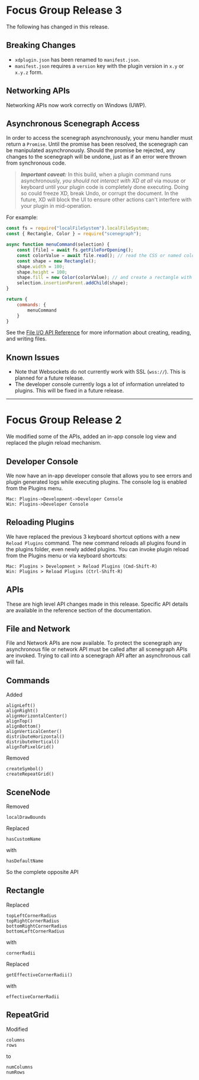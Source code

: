 # Focus Group Release 3

The following has changed in this release.

## Breaking Changes

* `xdplugin.json` has been renamed to `manifest.json`.
* `manifest.json` requires a `version` key with the plugin version in `x.y` or `x.y.z` form.

## Networking APIs

Networking APIs now work correctly on Windows (UWP).

## Asynchronous Scenegraph Access

In order to access the scenegraph asynchronously, your menu handler must return a `Promise`. Until the promise has been resolved, the scenegraph can be manipulated asynchronously. Should the promise be rejected, any changes to the scenegraph will be undone, just as if an error were thrown from synchronous code.

> _**Important caveat:**_ In this build, when a plugin command runs asynchronously, _you should not interact with XD at all_ via mouse or keyboard until your plugin code is completely done executing. Doing so could freeze XD, break Undo, or corrupt the document. In the future, XD will block the UI to ensure other actions can't interfere with your plugin in mid-operation.

For example:

```js
const fs = require("localFileSystem").localFileSystem;
const { Rectangle, Color } = require("scenegraph");

async function menuCommand(selection) {
    const [file] = await fs.getFileForOpening();
    const colorValue = await file.read(); // read the CSS or named color from a user's file
    const shape = new Rectangle();
    shape.width = 100;
    shape.height = 100;
    shape.fill = new Color(colorValue); // and create a rectangle with the color in the file
    selection.insertionParent.addChild(shape);
}

return {
    commands: {
        menuCommand
    }
}
```

See the [File I/O API Reference](../reference/file-IO.md) for more information about creating, reading, and writing files.

## Known Issues

* Note that Websockets do not currently work with SSL (`wss://`). This is planned for a future release.
* The developer console currently logs a lot of information unrelated to plugins. This will be fixed in a future release.

---

# Focus Group Release 2

We modified some of the APIs, added an in-app console log view and replaced the plugin reload mechanism.

## Developer Console

We now have an in-app developer console that allows you to see errors and plugin generated logs while executing plugins. The console log is enabled from the Plugins menu.
```
Mac: Plugins->Development->Developer Console
Win: Plugins->Developer Console
```

## Reloading Plugins

We have replaced the previous 3 keyboard shortcut options with a new `Reload Plugins` command. The new command reloads all plugins found in the plugins folder, even newly added plugins. You can invoke plugin reload from the Plugins menu or via keyboard shortcuts:
```
Mac: Plugins > Development > Reload Plugins (Cmd-Shift-R)
Win: Plugins > Reload Plugins (Ctrl-Shift-R)
```

## APIs

These are high level API changes made in this release. Specific API details are available in the reference section of the documentation.

## File and Network
File and Network APIs are now available. To protect the scenegraph any asynchronous file or network API must be called after all scenegraph APIs are invoked. Trying to call into a scenegraph API after an asynchronous call will fail.

## Commands
Added
```
alignLeft()
alignRight()
alignHorizontalCenter()
alignTop()
alignBottom()
alignVerticalCenter()
distributeHorizontal()
distributeVertical()
alignToPixelGrid()
```
Removed
```
createSymbol()
createRepeatGrid()
```

## SceneNode
Removed
```
localDrawBounds
```
Replaced
```
hasCustomName
```
with
```
hasDefaultName
```
So the complete opposite API

## Rectangle
Replaced
```
topLeftCornerRadius
topRightCornerRadius
bottomRightCornerRadius
bottomLeftCornerRadius
```
with
```
cornerRadii
```
Replaced
```
getEffectiveCornerRadii()
```
with
```
effectiveCornerRadii
```

## RepeatGrid
Modified
```
columns
rows
```
to
```
numColumns
numRows
```
